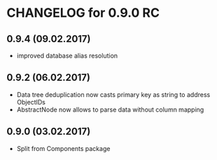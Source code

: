 CHANGELOG for 0.9.0 RC
======================

0.9.4 (09.02.2017)
-----
- improved database alias resolution

0.9.2 (06.02.2017)
-----
* Data tree deduplication now casts primary key as string to address ObjectIDs
* AbstractNode now allows to parse data without column mapping

0.9.0 (03.02.2017)
-----
* Split from Components package

